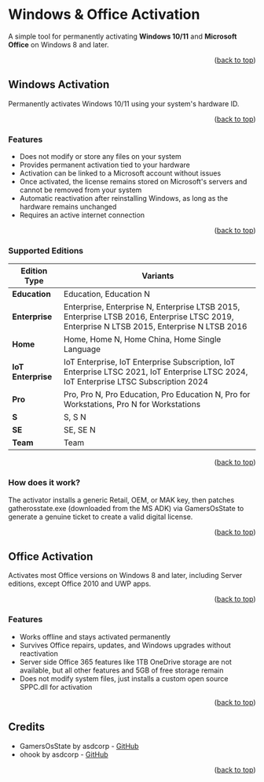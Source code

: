 <a id="readme-top"></a>

# Windows & Office Activation

A simple tool for permanently activating **Windows 10/11** and **Microsoft Office** on Windows 8 and later.

<p align="right">(<a href="#readme-top">back to top</a>)</p>

## Windows Activation

Permanently activates Windows 10/11 using your system's hardware ID.

<p align="right">(<a href="#readme-top">back to top</a>)</p>

### Features

-   Does not modify or store any files on your system
-   Provides permanent activation tied to your hardware
-   Activation can be linked to a Microsoft account without issues
-   Once activated, the license remains stored on Microsoft's servers and cannot be removed from your system
-   Automatic reactivation after reinstalling Windows, as long as the hardware remains unchanged
-   Requires an active internet connection

<p align="right">(<a href="#readme-top">back to top</a>)</p>

### Supported Editions

| Edition Type       | Variants                                                                                                                                   |
| ------------------ | ------------------------------------------------------------------------------------------------------------------------------------------ |
| **Education**      | Education, Education N                                                                                                                     |
| **Enterprise**     | Enterprise, Enterprise N, Enterprise LTSB 2015, Enterprise LTSB 2016, Enterprise LTSC 2019, Enterprise N LTSB 2015, Enterprise N LTSB 2016 |
| **Home**           | Home, Home N, Home China, Home Single Language                                                                                             |
| **IoT Enterprise** | IoT Enterprise, IoT Enterprise Subscription, IoT Enterprise LTSC 2021, IoT Enterprise LTSC 2024, IoT Enterprise LTSC Subscription 2024     |
| **Pro**            | Pro, Pro N, Pro Education, Pro Education N, Pro for Workstations, Pro N for Workstations                                                   |
| **S**              | S, S N                                                                                                                                     |
| **SE**             | SE, SE N                                                                                                                                   |
| **Team**           | Team                                                                                                                                       |

<p align="right">(<a href="#readme-top">back to top</a>)</p>

### How does it work?

The activator installs a generic Retail, OEM, or MAK key, then patches gatherosstate.exe (downloaded from the MS ADK) via GamersOsState to generate a genuine ticket to create a valid digital license.

<p align="right">(<a href="#readme-top">back to top</a>)</p>

## Office Activation

Activates most Office versions on Windows 8 and later, including Server editions, except Office 2010 and UWP apps.

<p align="right">(<a href="#readme-top">back to top</a>)</p>

### Features

-   Works offline and stays activated permanently
-   Survives Office repairs, updates, and Windows upgrades without reactivation
-   Server side Office 365 features like 1TB OneDrive storage are not available, but all other features and 5GB of free storage remain
-   Does not modify system files, just installs a custom open source SPPC.dll for activation

<p align="right">(<a href="#readme-top">back to top</a>)</p>

## Credits

-   GamersOsState by asdcorp - [GitHub](https://github.com/asdcorp/GamersOsState/)
-   ohook by asdcorp - [GitHub](https://github.com/asdcorp/ohook/)

<p align="right">(<a href="#readme-top">back to top</a>)</p>
